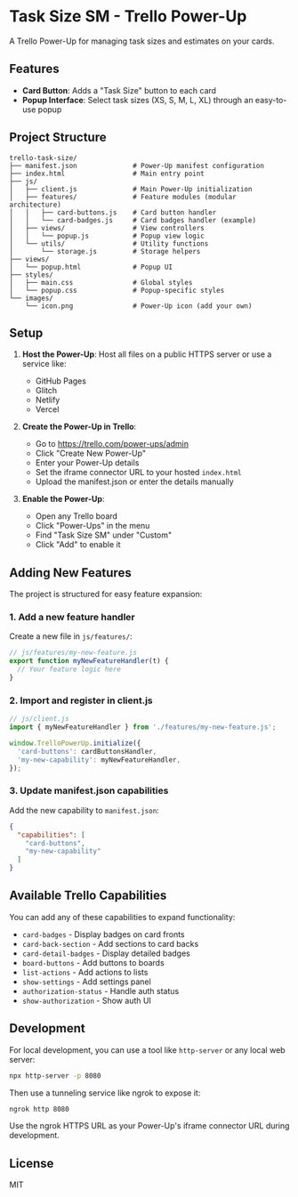 # Task Size SM - Trello Power-Up

A Trello Power-Up for managing task sizes and estimates on your cards.

## Features

- **Card Button**: Adds a "Task Size" button to each card
- **Popup Interface**: Select task sizes (XS, S, M, L, XL) through an easy-to-use popup

## Project Structure

```
trello-task-size/
├── manifest.json              # Power-Up manifest configuration
├── index.html                 # Main entry point
├── js/
│   ├── client.js              # Main Power-Up initialization
│   ├── features/              # Feature modules (modular architecture)
│   │   ├── card-buttons.js    # Card button handler
│   │   └── card-badges.js     # Card badges handler (example)
│   ├── views/                 # View controllers
│   │   └── popup.js           # Popup view logic
│   └── utils/                 # Utility functions
│       └── storage.js         # Storage helpers
├── views/
│   └── popup.html             # Popup UI
├── styles/
│   ├── main.css               # Global styles
│   └── popup.css              # Popup-specific styles
└── images/
    └── icon.png               # Power-Up icon (add your own)
```

## Setup

1. **Host the Power-Up**: Host all files on a public HTTPS server or use a service like:
   - GitHub Pages
   - Glitch
   - Netlify
   - Vercel

2. **Create the Power-Up in Trello**:
   - Go to https://trello.com/power-ups/admin
   - Click "Create New Power-Up"
   - Enter your Power-Up details
   - Set the iframe connector URL to your hosted `index.html`
   - Upload the manifest.json or enter the details manually

3. **Enable the Power-Up**:
   - Open any Trello board
   - Click "Power-Ups" in the menu
   - Find "Task Size SM" under "Custom"
   - Click "Add" to enable it

## Adding New Features

The project is structured for easy feature expansion:

### 1. Add a new feature handler

Create a new file in `js/features/`:

```javascript
// js/features/my-new-feature.js
export function myNewFeatureHandler(t) {
  // Your feature logic here
}
```

### 2. Import and register in client.js

```javascript
// js/client.js
import { myNewFeatureHandler } from './features/my-new-feature.js';

window.TrelloPowerUp.initialize({
  'card-buttons': cardButtonsHandler,
  'my-new-capability': myNewFeatureHandler,
});
```

### 3. Update manifest.json capabilities

Add the new capability to `manifest.json`:

```json
{
  "capabilities": [
    "card-buttons",
    "my-new-capability"
  ]
}
```

## Available Trello Capabilities

You can add any of these capabilities to expand functionality:

- `card-badges` - Display badges on card fronts
- `card-back-section` - Add sections to card backs
- `card-detail-badges` - Display detailed badges
- `board-buttons` - Add buttons to boards
- `list-actions` - Add actions to lists
- `show-settings` - Add settings panel
- `authorization-status` - Handle auth status
- `show-authorization` - Show auth UI

## Development

For local development, you can use a tool like `http-server` or any local web server:

```bash
npx http-server -p 8080
```

Then use a tunneling service like ngrok to expose it:

```bash
ngrok http 8080
```

Use the ngrok HTTPS URL as your Power-Up's iframe connector URL during development.

## License

MIT
